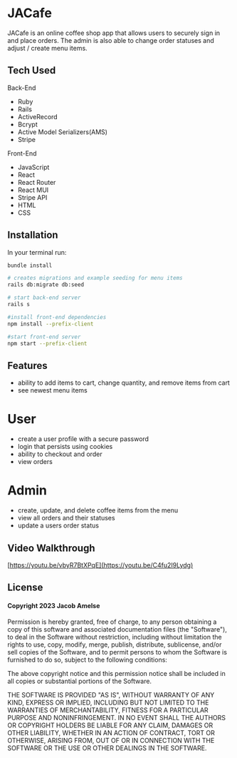 # JACafe

JACafe is an online coffee shop app that allows users to securely sign in and place orders. The admin is also able to change order statuses and adjust / create menu items.

## Tech Used

Back-End

- Ruby
- Rails
- ActiveRecord
- Bcrypt
- Active Model Serializers(AMS)
- Stripe

Front-End

- JavaScript
- React
- React Router
- React MUI
- Stripe API
- HTML 
- CSS

## Installation
In your terminal run: 

```sh
bundle install

# creates migrations and example seeding for menu items
rails db:migrate db:seed

# start back-end server
rails s

#install front-end dependencies
npm install --prefix-client

#start front-end server
npm start --prefix-client
```

## Features 

- ability to add items to cart, change quantity, and remove items from cart
- see newest menu items

# User
- create a user profile with a secure password
- login that persists using cookies
- ability to checkout and order
- view orders

# Admin
- create, update, and delete coffee items from the menu
- view all orders and their statuses
- update a users order status

## Video Walkthrough
[https://youtu.be/vbyR7BtXPqE](https://youtu.be/C4fu2I9Lydg)

## License
#### Copyright 2023 Jacob Amelse
Permission is hereby granted, free of charge, to any person obtaining a copy of this software and associated documentation files (the "Software"), to deal in the Software without restriction, including without limitation the rights to use, copy, modify, merge, publish, distribute, sublicense, and/or sell copies of the Software, and to permit persons to whom the Software is furnished to do so, subject to the following conditions:

The above copyright notice and this permission notice shall be included in all copies or substantial portions of the Software.

THE SOFTWARE IS PROVIDED "AS IS", WITHOUT WARRANTY OF ANY KIND, EXPRESS OR IMPLIED, INCLUDING BUT NOT LIMITED TO THE WARRANTIES OF MERCHANTABILITY, FITNESS FOR A PARTICULAR PURPOSE AND NONINFRINGEMENT. IN NO EVENT SHALL THE AUTHORS OR COPYRIGHT HOLDERS BE LIABLE FOR ANY CLAIM, DAMAGES OR OTHER LIABILITY, WHETHER IN AN ACTION OF CONTRACT, TORT OR OTHERWISE, ARISING FROM, OUT OF OR IN CONNECTION WITH THE SOFTWARE OR THE USE OR OTHER DEALINGS IN THE SOFTWARE.